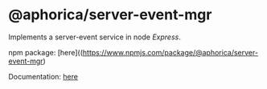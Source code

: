 # @aphorica/server-event-mgr

Implements a server-event service in node _Express_.

npm package: [here]((https://www.npmjs.com/package/@aphorica/server-event-mgr)

Documentation: [here](https://aphorica.github.io/server-event-docs)